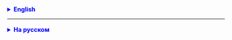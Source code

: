 <details style="margin-top: 16px">
  <summary style="cursor: pointer; color: blue;"><b>English</b></summary>

 - тут пока ни чего нет ;)

</details>

<hr>

<details style="margin-top: 16px">
  <summary style="cursor: pointer; color: blue;"><b>На русском</b></summary>

### Задача 1 "Оценки"

Создайте массив из 5 элементов для хранения оценок студента. Заполните массив оценками и вычислите средний балл
студента.

- используйте Scanner для заполнения массива.

### Задача 2 Удаление элемента
Напишите программу, которая удаляет из массива элемент по условиям:
- по заданной позиции.
- по значению

### Задача 3 Частотный анализ
Программа должна подсчитать, сколько раз каждое число встречается в массиве и вывести результат в коноль.

### Задача 4 Число встреч
Пользователь вводит два числа: длину массива и число X. Программа заполняет массив случайными числами (число X может не оказаться в масиве).
**Задача** — найти, сколько раз число X встречается в массиве. 

### Задача 5 Проверка на уникальность
Программа должна проверять, все ли элементы в массиве уникальны.

### Задача 6 "Слова в обратном порядке"

Пользователь вводит нескольких слов. Сохраните каждое слово в массиве и выведите все слова в обратном порядке.

### Задача 7 *

**Цель задачи:**
Найти и вывести имя друга, который съел больше всех кусков пиццы.

У вас есть массив из 6 элементов, каждый из которых представляет количество кусков пиццы, съеденных 6 друзьями.
Выведите имя друга, который съел больше всех.

- Создайте массив, который будет содержать количество кусков пиццы, съеденных каждым из 6 друзей. `{2, 4, 3, 5, 1, 3}`
- Создайте массива с именами друзей: `{"Алекс", "Борис", "Вера", "Галя", "Дима", "Елена"}`
- Найдите максимально значение в первом массиве и запомните индекс этого значения. В нашем примере максимально е
  значение 5, под индексом 3
- Найдите друга во втором массиве, который съел больше всех кусков пиццы. В нашем примере это - Галя

### Задача 8 !*** "Морской бой на минималках"

Создайте одномерный массив из 10 элементов для представления поля в морском бое. Один или два элемента будут "
кораблями". Пользователь пытается их "потопить", вводя индексы.

- корабалик считается установленным, если значение ячейки = `1`
- если пользователь угадал расположение кораблика, то кораблик считается уничтоженным и значение должно быть изменено
  на `-1`
- программа должна сообщить пользователю, если пользователь дважды стреляет в одну ячейку
- программа должна сообщить пользователю, если пользователь стреляет в ячейку где уже был потоплен кораблик
- программа должна считать количество выстрелов и по завершению выводить результат
- игра продолжается пока все кораблики не будет уничтожены!

### Задача 9 Управление складом

У вас есть склад с товарами. Каждый товар имеет свою стоимость и количество на складе. Нужно реализовать
следующие функции:

* Добавление товара на склад: Пользователь вводит название, стоимость и количество.
* Удаление товара со склада: По названию товара.
* Поиск самого дорогого товара: Вывести название и стоимость.
* Общая стоимость товаров на складе: Подсчет и вывод.
* Вывод информации о всех товарах: Название, стоимость, количество.

  **Технические требования:**
* Для хранения информации о товарах использовать массивы.
* Для ввода данных использовать Scanner.

**Важно**: Для сравнения строк `String` (и любых объектов) в java используйте метод `equals()`, пример:

````java
public class Main() {

    public static void main(String[] args) {
        // дано
        String firstStr = "Hello";
        String dublicatOfFirstString = "Hello";
        String secondStr = "World";

        // сравнение с использованием equals
        boolean isStringsEquals = firstStr.equals(secondStr);       // false

        isStringsEquals = dublicatOfFirstString.equals(firstStr);   // true    
        isStringsEquals = firstStr.equals(dublicatOfFirstString);   // true    

        isStringsEquals = "Test".equals("test");                    // false
        isStringsEquals = "Test".equals("Test");                    // true

        isStringsEquals = firstStr.equals("test");                  // false
        isStringsEquals = firstStr.equals("Hello");                 // true

        isStringsEquals = "test".equals(firstStr);                  // false
        isStringsEquals = "Hello".equals(firstStr);                 // true

    }
}
````

  <details style="margin-top: 16px">
    <summary style="cursor: pointer; color: blue;"><b>Подсказки:</b></summary>

- Для решения этой задачи вам понадобятся несколько массивов для хранения информации о товарах: один для названий, один
  для стоимости и один для количества. Возможно, вы захотите использовать циклы и условные операторы для реализации
  различных функций.
- используйте меню, пример:

````
            System.out.println("1: Добавить товар");
            System.out.println("2: Удалить товар");
            System.out.println("3: Найти самый дорогой товар");
            System.out.println("4: Общая стоимость товаров");
            System.out.println("6: Вывод всех товаров");
            System.out.println("7: Выход");
````

- используйте цикл while для работы с меню

  </details>

</details>

